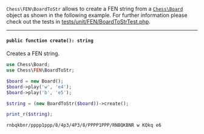 `Chess\FEN\BoardToStr` allows to create a FEN string from a [`Chess\Board`](https://php-chess.readthedocs.io/en/latest/board/) object as shown in the following example. For further information please check out the tests in [tests/unit/FEN/BoardToStrTest.php](https://github.com/chesslablab/php-chess/blob/master/tests/unit/FEN/BoardToStrTest.php).

---

#### `public function create(): string`

Creates a FEN string.

```php
use Chess\Board;
use Chess\FEN\BoardToStr;

$board = new Board();
$board->play('w', 'e4');
$board->play('b', 'e5');

$string = (new BoardToStr($board))->create();

print_r($string);
```
```
rnbqkbnr/pppp1ppp/8/4p3/4P3/8/PPPP1PPP/RNBQKBNR w KQkq e6
```
